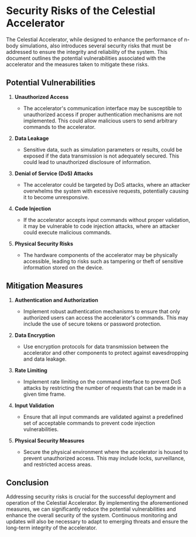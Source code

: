 # Security Risks of the Celestial Accelerator

The Celestial Accelerator, while designed to enhance the performance of n-body simulations, also introduces several security risks that must be addressed to ensure the integrity and reliability of the system. This document outlines the potential vulnerabilities associated with the accelerator and the measures taken to mitigate these risks.

## Potential Vulnerabilities

1. **Unauthorized Access**
   - The accelerator's communication interface may be susceptible to unauthorized access if proper authentication mechanisms are not implemented. This could allow malicious users to send arbitrary commands to the accelerator.

2. **Data Leakage**
   - Sensitive data, such as simulation parameters or results, could be exposed if the data transmission is not adequately secured. This could lead to unauthorized disclosure of information.

3. **Denial of Service (DoS) Attacks**
   - The accelerator could be targeted by DoS attacks, where an attacker overwhelms the system with excessive requests, potentially causing it to become unresponsive.

4. **Code Injection**
   - If the accelerator accepts input commands without proper validation, it may be vulnerable to code injection attacks, where an attacker could execute malicious commands.

5. **Physical Security Risks**
   - The hardware components of the accelerator may be physically accessible, leading to risks such as tampering or theft of sensitive information stored on the device.

## Mitigation Measures

1. **Authentication and Authorization**
   - Implement robust authentication mechanisms to ensure that only authorized users can access the accelerator's commands. This may include the use of secure tokens or password protection.

2. **Data Encryption**
   - Use encryption protocols for data transmission between the accelerator and other components to protect against eavesdropping and data leakage.

3. **Rate Limiting**
   - Implement rate limiting on the command interface to prevent DoS attacks by restricting the number of requests that can be made in a given time frame.

4. **Input Validation**
   - Ensure that all input commands are validated against a predefined set of acceptable commands to prevent code injection vulnerabilities.

5. **Physical Security Measures**
   - Secure the physical environment where the accelerator is housed to prevent unauthorized access. This may include locks, surveillance, and restricted access areas.

## Conclusion

Addressing security risks is crucial for the successful deployment and operation of the Celestial Accelerator. By implementing the aforementioned measures, we can significantly reduce the potential vulnerabilities and enhance the overall security of the system. Continuous monitoring and updates will also be necessary to adapt to emerging threats and ensure the long-term integrity of the accelerator.
